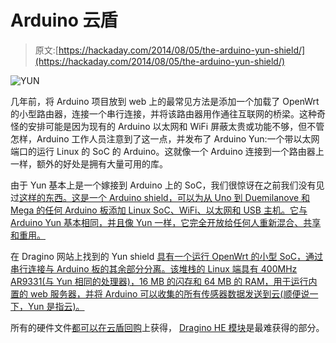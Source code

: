 # Arduino 云盾

> 原文:[https://hackaday.com/2014/08/05/the-arduino-yun-shield/](https://hackaday.com/2014/08/05/the-arduino-yun-shield/)

![YUN](../Images/50da8ba8cfd91123d5a34dd19f9b5d3b.png)

几年前，将 Arduino 项目放到 web 上的最常见方法是添加一个加载了 OpenWrt 的小型路由器，连接一个串行连接，并将该路由器用作通往互联网的桥梁。这种奇怪的安排可能是因为现有的 Arduino 以太网和 WiFi 屏蔽太贵或功能不够，但不管怎样，Arduino 工作人员注意到了这一点，并发布了 Arduino Yun:一个带以太网端口的运行 Linux 的 SoC 的 Arduino。这就像一个 Arduino 连接到一个路由器上一样，额外的好处是拥有大量可用的库。

由于 Yun 基本上是一个嫁接到 Arduino 上的 SoC，我们很惊讶在之前我们没有见过[这样的东西。这是一个 Arduino shield，可以为从 Uno 到 Duemilanove 和 Mega 的任何 Arduino 板添加 Linux SoC、WiFi、以太网和 USB 主机。它与 Arduino Yun 基本相同，并且像 Yun 一样，它完全开放给任何人重新混合、共享和重用。](http://www.open-electronics.org/guest_projects/add-linux-wifi-ethernet-and-usb-to-arduino/)

在 Dragino 网站上找到的 Yun shield [具有一个运行 OpenWrt 的小型 SoC，通过串行连接与 Arduino 板的其余部分分离。该堆栈的 Linux 端具有 400MHz AR9331(与 Yun 相同的处理器)，16 MB 的闪存和 64 MB 的 RAM，用于运行内置的 web 服务器，并将 Arduino 可以收集的所有传感器数据发送到云(顺便说一下，Yun 是指云)。](http://www.dragino.com/products/yunshield/item/86-yun-shield.html)

所有的硬件文件[都可以在云盾回购](https://github.com/dragino/modules/tree/master/hardware/YunShield)上获得， [Dragino HE 模块](http://wiki.dragino.com/index.php?title=Dragino_HE)是最难获得的部分。